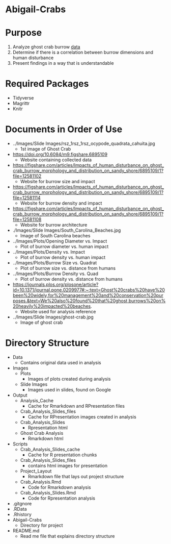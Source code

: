 # Abigail-Crabs

# Purpose
1. Analyze ghost crab burrow [data](https://doi.org/10.6084/m9.figshare.6895109) 
2. Determine if there is a correlation between burrow dimensions and human disturbance
3. Present findings in a way that is understandable

# Required Packages
- Tidyverse
- Magrittr
- Knitr

# Documents in Order of Use
- ../Images/Slide Images/rsz_1rsz_1rsz_ocypode_quadrata_cahuita.jpg
  - 1st image of Ghost Crab
- https://doi.org/10.6084/m9.figshare.6895109 
  - Website containing collected data
- https://figshare.com/articles/Impacts_of_human_disturbance_on_ghost_crab_burrow_morphology_and_distribution_on_sandy_shore/6895109/1?file=12581102 
  - Website for burrow size and impact
- https://figshare.com/articles/Impacts_of_human_disturbance_on_ghost_crab_burrow_morphology_and_distribution_on_sandy_shore/6895109/1?file=12581114 
  - Website for burrow density and impact
- https://figshare.com/articles/Impacts_of_human_disturbance_on_ghost_crab_burrow_morphology_and_distribution_on_sandy_shore/6895109/1?file=12581108 
  - Website for burrow architecture
- ./Images/Slide Images/South_Carolina_Beaches.jpg
  - Image of South Carolina beaches
- ../Images/Plots/Opening Diameter vs. Impact
  - Plot of burrow diameter vs. human impact
- ../Images/Plots/Density vs. Impact
  - Plot of burrow density vs. human impact
- ../Images/Plots/Burrow Size vs. Quadrat
  - Plot of burrow size vs. distance from humans
- ../Images/Plots/Burrow Density vs. Quad
  - Plot of burrow density vs. distance from humans
- https://journals.plos.org/plosone/article?id=10.1371/journal.pone.0209977#:~:text=Ghost%20crabs%20have%20been%20widely,for%20management%20and%20conservation%20purposes.&text=We%20also%20found%20that%20ghost,burrows%20on%20heavily%20impacted%20beaches.
  - Website used for analysis reference 
- ../Images/Slide Images/ghost-crab.jpg
  - Image of ghost crab

# Directory Structure
- Data 
  - Contains original data used in analysis
- Images
  - Plots 
    - Images of plots created during analysis
  - Slide Images
    - Images used in slides, found on Google
- Output
  - Analysis_Cache
    - Cache for Rmarkdown and RPresentation files
  - Crab_Analysis_Slides_files
    - Cache for RPresentation images created in analysis
  - Crab_Analysis_Slides
    - Rpresentation html
  - Ghost Crab Analysis
    - Rmarkdown html
- Scripts
  - Crab_Analysis_Slides_cache
    - Cache for R presentation chunks
  - Crab_Analysis_Slides_files
    - contains html images for presentation
  - Project_Layout
    - Rmarkdown file that lays out project structure
  - Crab_Analysis.Rmd
    - Code for Rmarkdown analysis
  - Crab_Analysis_Slides.Rmd
    - Code for Rpresentation analysis
- .gitgnore
- .RData
- .Rhistory
- Abigail-Crabs
  - Directory for project
- README.md
  - Read me file that explains directory structure






